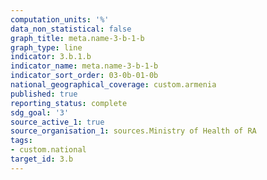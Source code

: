 ```yaml
---
computation_units: '%'
data_non_statistical: false
graph_title: meta.name-3-b-1-b
graph_type: line
indicator: 3.b.1.b
indicator_name: meta.name-3-b-1-b
indicator_sort_order: 03-0b-01-0b
national_geographical_coverage: custom.armenia
published: true
reporting_status: complete
sdg_goal: '3'
source_active_1: true
source_organisation_1: sources.Ministry of Health of RA
tags:
- custom.national
target_id: 3.b
---
```

